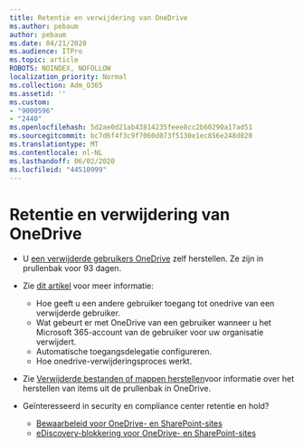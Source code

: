 ```yaml
---
title: Retentie en verwijdering van OneDrive
ms.author: pebaum
author: pebaum
ms.date: 04/21/2020
ms.audience: ITPro
ms.topic: article
ROBOTS: NOINDEX, NOFOLLOW
localization_priority: Normal
ms.collection: Adm_O365
ms.assetid: ''
ms.custom:
- "9000596"
- "2440"
ms.openlocfilehash: 5d2ae0d21ab43814235feee8cc2b60290a17ad51
ms.sourcegitcommit: bc7d6f4f3c9f7060d073f5130e1ec856e248d020
ms.translationtype: MT
ms.contentlocale: nl-NL
ms.lasthandoff: 06/02/2020
ms.locfileid: "44510999"
---
```

# <a name="onedrive-retention-and-deletion"></a>Retentie en verwijdering van OneDrive

- U [een verwijderde gebruikers OneDrive](https://docs.microsoft.com/onedrive/restore-deleted-onedrive) zelf herstellen. Ze zijn in prullenbak voor 93 dagen.

- Zie [dit artikel](https://docs.microsoft.com/onedrive/retention-and-deletion) voor meer informatie:
    - Hoe geeft u een andere gebruiker toegang tot onedrive van een verwijderde gebruiker.
    - Wat gebeurt er met OneDrive van een gebruiker wanneer u het Microsoft 365-account van de gebruiker voor uw organisatie verwijdert.
    - Automatische toegangsdelegatie configureren.
    - Hoe onedrive-verwijderingsproces werkt.

- Zie [Verwijderde bestanden of mappen herstellen](https://support.office.com/article/949ada80-0026-4db3-a953-c99083e6a84f)voor informatie over het herstellen van items uit de prullenbak in OneDrive.

- Geïnteresseerd in security en compliance center retentie en hold?
    - [Bewaarbeleid voor OneDrive- en SharePoint-sites](https://docs.microsoft.com/microsoft-365/compliance/retention-policies)
    - [eDiscovery-blokkering voor OneDrive- en SharePoint-sites](https://docs.microsoft.com/office365/securitycompliance/ediscovery-cases#step-4-place-content-locations-on-hold)
